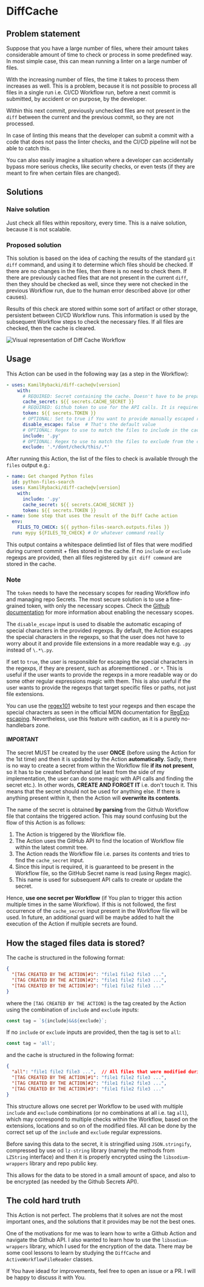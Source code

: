 # DiffCache

## Problem statement

Suppose that you have a large number of files, where their amount takes considerable amount of time
to check or process in some predefined way. In most simple case, this can mean running a linter on a large number of files.

With the increasing number of files, the time it takes to process them increases as well. This is a problem, because
it is not possible to process all files in a single run i.e. CI/CD Workflow run, before a next commit is submitted,
by accident or on purpose, by the developer.

Within this next commit, previously unchecked files are not present in the `diff` between the current and the previous commit,
so they are not processed.

In case of linting this means that the developer can submit a commit with a code that does not pass the linter checks,
and the CI/CD pipeline will not be able to catch this.

You can also easily imagine a situation where a developer can accidentally bypass more serious checks,
like security checks, or even tests (if they are meant to fire when certain files are changed).

## Solutions

### Naive solution

Just check all files within repository, every time. This is a naive solution, because it is not scalable.

### Proposed solution

This solution is based on the idea of caching the results of the standard `git diff` command, and using it to
determine which files should be checked. If there are no changes in the files, then there is no need to check them.
If there are previously cached files that are not present in the current `diff`, then they should be checked as well,
since they were not checked in the previous Workflow run, due to the human error described above (or other causes).

Results of this check are stored within some sort of artifact or other storage,
persistent between CI/CD Workflow runs. This information is used by the subsequent Workflow steps
to check the necessary files. If all files are checked, then the cache is cleared.

![Visual representation of Diff Cache Workflow](https://github.com/KamilRybacki/diff-cache/blob/media/use_case_diagram.png)

## Usage

This Action can be used in the following way (as a step in the Workflow):

```yaml
- uses: KamilRybacki/diff-cache@v[version]
    with:
      # REQUIRED: Secret containing the cache. Doesn't have to be prepared beforehand, it will be created if it doesn't exist (see Note below).
      cache_secret: ${{ secrets.CACHE_SECRET }}
      # REQUIRED: Github token to use for the API calls. It is required to be able to create the cache secret and to be able to update it (see Note below).
      token: ${{ secrets.TOKEN }}
      # OPTIONAL: Set to true if You want to provide manually escaped regexps i.e. turn off manual escape of special characters (see Note below).
      disable_escape: false  # That's the default value
      # OPTIONAL: Regex to use to match the files to include in the cache
      include: '.py'
      # OPTIONAL: Regex to use to match the files to exclude from the cache check.
      exclude: '.*/dont/check/this/.*'
```

After running this Action, the list of the files to check is available through the `files` output e.g.:

```yaml
- name: Get changed Python files
  id: python-files-search
  uses: KamilRybacki/diff-cache@v[version]
    with:
      include: '.py'
      cache_secret: ${{ secrets.CACHE_SECRET }}
      token: ${{ secrets.TOKEN }}
- name: Some step that uses the result of the Diff Cache action
  env:
    FILES_TO_CHECK: ${{ python-files-search.outputs.files }}
  run: mypy ${FILES_TO_CHECK} # Or whatever command really
```

This output contains a whitespace delimtied list of files that were modified during current commit + files stored in the cache.
If no `include` or `exclude` regexps are provided, then all files registered by `git diff command` are stored in the cache.

### Note

The `token` needs to have the necessary scopes for reading Workflow info and managing repo Secrets.
The most secure solution is to use a fine-grained token, with only the necessary scopes. Check the [Github documentation](https://docs.github.com/en/actions/reference/authentication-in-a-workflow#permissions-for-the-github_token) for more information about enabling the necessary scopes.

The `disable_escape` input is used to disable the automatic escaping of special characters in the provided regexps.
By default, the Action escapes the special characters in the regexps, so that the user does not have to worry about it
and provide file extensions in a more readable way e.g. `.py` instead of `\.*\.py`.

If set to `true`, the user is responsible for escaping the special characters in the regexps, if they are present,
such as aforementioned `.` or `*`. This is useful if the user wants to provide the regexps in a more readable way
or do some other regular expressions magic with them. This is also useful if the user wants to provide the regexps
that target specific files or paths, not just file extensions.

You can use the [regex101](https://regex101.com/) website to test your regexps and then escape the special characters
as seen in the official MDN documentation for [RegExp escaping](https://developer.mozilla.org/en-US/docs/Web/JavaScript/Guide/Regular_Expressions#escaping).
Nevertheless, use this feature with caution, as it is a purely no-handlebars zone.

#### **IMPORTANT**

The secret MUST be created by the user **ONCE** (before using the Action for the 1st time) and then it is updated by the Action **automatically**.
Sadly, there is no way to create a secret from within the Workflow file **if its not present**, so it has to be created beforehand
(at least from the side of my implementation, the user can do some magic with API calls and finding the secret etc.).
In other words, **CREATE AND FORGET IT** i.e. don't touch it.
This means that the secret should not be used for anything else. If there is anything present within it,
then the Action will **overwrite its contents**.

The name of the secret is obtained **by parsing** from the Github Workflow file that contains the triggered action.
This may sound confusing but the flow of this Action is as follows:

1. The Action is triggered by the Workflow file.
2. The Action uses the GitHub API to find the location of Workflow file within the latest commit tree.
3. The Action reads the Workflow file i.e. parses its contents and tries to find the `cache_secret` input.
4. Since this input is required, it is guaranteed to be present in the Workflow file, so the GitHub Secret name is read (using Regex magic).
5. This name is used for subsequent API calls to create or update the secret.

Hence, **use one secret per Workflow** (if You plan to trigger this action multiple times in the same Workflow).
If this is not followed, the first occurrence of the `cache_secret` input present in the Workflow file will be used.
In future, an additional guard will be maybe added to halt the execution of the Action if multiple secrets are found.

## How the staged files data is stored?

The cache is structured in the following format:

```json
{
  "[TAG CREATED BY THE ACTION]#1": "file1 file2 file3 ...",
  "[TAG CREATED BY THE ACTION]#2": "file1 file2 file3 ...",
  "[TAG CREATED BY THE ACTION]#3": "file1 file2 file3 ..."
}
```

where the `[TAG CREATED BY THE ACTION]` is the tag created by the Action using the combination of `include` and `exclude` inputs:

```js
const tag = `${include}&&${exclude}`;
```

If no `include` or `exclude` inputs are provided, then the tag is set to `all`:

```js
const tag = 'all';
```

and the cache is structured in the following format:

```json
{
  "all": "file1 file2 file3 ...",  // All files that were modified during the current + last unsuccessful commit
  "[TAG CREATED BY THE ACTION]#1": "file1 file2 file3 ...",
  "[TAG CREATED BY THE ACTION]#2": "file1 file2 file3 ...",
  "[TAG CREATED BY THE ACTION]#3": "file1 file2 file3 ..."
}
```

This structure allows one secret per Workflow to be used with multiple `include` and `exclude` combinations (or no combinations at all i.e. tag `all`),
which may correspond to multiple checks within the Workflow, based on the extensions, locations and so on of the modified files.
All can be done by the correct set up of the `include` and `exclude` regular expressions.

Before saving this data to the secret, it is stringified using `JSON.stringify`,
compressed by use od `lz-string` library (namely the methods from `LZString` interface)
and then it is properly encrypted using the `libsodium-wrappers` library and repo public key.

This allows for the data to be stored in a small amount of space, and also to be encrypted (as needed by the Github Secrets API).

## The cold hard truth

This Action is not perfect. The problems that it solves are not the most important ones,
and the solutions that it provides may be not the best ones.

One of the motivations for me was to learn how to write a Github Action and navigate the Github API.
I also wanted to learn how to use the `libsodium-wrappers` library, which I used for the encryption of the data.
There may be some cool lessons to learn by studying the `DiffCache` and `ActiveWorkflowFileReader` classes.

If You have idead for improvements, feel free to open an issue or a PR. I will be happy to discuss it with You.
